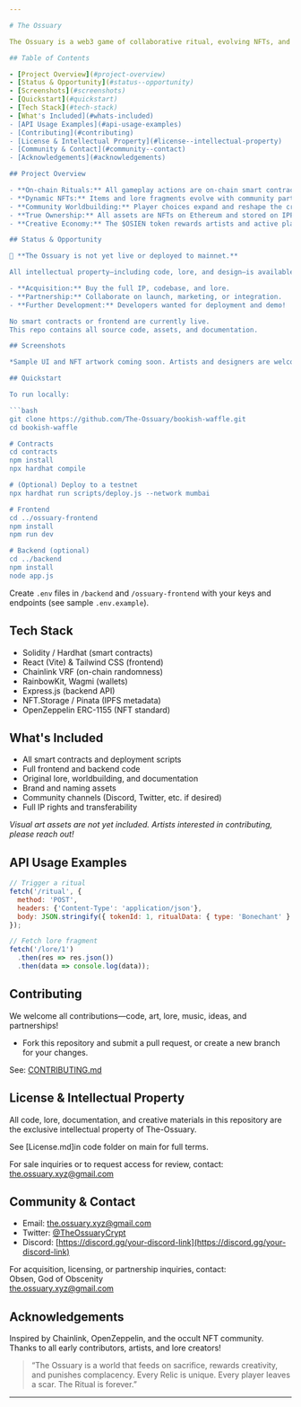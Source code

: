 ```yaml
---

# The Ossuary

The Ossuary is a web3 game of collaborative ritual, evolving NFTs, and community-driven lore. Players perform on-chain rituals using smart contracts, $OSIEN tokens, and Chainlink VRF randomness to create, mutate, and destroy NFTs, shaping the crypt-city’s story together.

## Table of Contents

- [Project Overview](#project-overview)
- [Status & Opportunity](#status--opportunity)
- [Screenshots](#screenshots)
- [Quickstart](#quickstart)
- [Tech Stack](#tech-stack)
- [What's Included](#whats-included)
- [API Usage Examples](#api-usage-examples)
- [Contributing](#contributing)
- [License & Intellectual Property](#license--intellectual-property)
- [Community & Contact](#community--contact)
- [Acknowledgements](#acknowledgements)

## Project Overview

- **On-chain Rituals:** All gameplay actions are on-chain smart contracts that create, mutate, or destroy NFTs.
- **Dynamic NFTs:** Items and lore fragments evolve with community participation.
- **Community Worldbuilding:** Player choices expand and reshape the crypt-city’s story.
- **True Ownership:** All assets are NFTs on Ethereum and stored on IPFS.
- **Creative Economy:** The $OSIEN token rewards artists and active players.

## Status & Opportunity

🚧 **The Ossuary is not yet live or deployed to mainnet.**

All intellectual property—including code, lore, and design—is available for:

- **Acquisition:** Buy the full IP, codebase, and lore.
- **Partnership:** Collaborate on launch, marketing, or integration.
- **Further Development:** Developers wanted for deployment and demo!

No smart contracts or frontend are currently live.  
This repo contains all source code, assets, and documentation.

## Screenshots

*Sample UI and NFT artwork coming soon. Artists and designers are welcome!*

## Quickstart

To run locally:

```bash
git clone https://github.com/The-Ossuary/bookish-waffle.git
cd bookish-waffle

# Contracts
cd contracts
npm install
npx hardhat compile

# (Optional) Deploy to a testnet
npx hardhat run scripts/deploy.js --network mumbai

# Frontend
cd ../ossuary-frontend
npm install
npm run dev

# Backend (optional)
cd ../backend
npm install
node app.js
```

Create `.env` files in `/backend` and `/ossuary-frontend` with your keys and endpoints (see sample `.env.example`).

## Tech Stack

- Solidity / Hardhat (smart contracts)
- React (Vite) & Tailwind CSS (frontend)
- Chainlink VRF (on-chain randomness)
- RainbowKit, Wagmi (wallets)
- Express.js (backend API)
- NFT.Storage / Pinata (IPFS metadata)
- OpenZeppelin ERC-1155 (NFT standard)

## What's Included

- All smart contracts and deployment scripts
- Full frontend and backend code
- Original lore, worldbuilding, and documentation
- Brand and naming assets
- Community channels (Discord, Twitter, etc. if desired)
- Full IP rights and transferability

*Visual art assets are not yet included. Artists interested in contributing, please reach out!*

## API Usage Examples

```js
// Trigger a ritual
fetch('/ritual', {
  method: 'POST',
  headers: {'Content-Type': 'application/json'},
  body: JSON.stringify({ tokenId: 1, ritualData: { type: 'Bonechant' } })
});

// Fetch lore fragment
fetch('/lore/1')
  .then(res => res.json())
  .then(data => console.log(data));
```

## Contributing

We welcome all contributions—code, art, lore, music, ideas, and partnerships!

- Fork this repository and submit a pull request, or create a new branch for your changes.

See: [CONTRIBUTING.md](https://github.com/The-Ossuary/bookish-waffle/blob/main/Contributing.md)

## License & Intellectual Property

All code, lore, documentation, and creative materials in this repository are the exclusive intellectual property of The-Ossuary.

See [License.md]in code folder on main for full terms.

For sale inquiries or to request access for review, contact: the.ossuary.xyz@gmail.com

## Community & Contact

- Email: the.ossuary.xyz@gmail.com
- Twitter: [@TheOssuaryCrypt](https://twitter.com/TheOssuaryCrypt)
- Discord: [https://discord.gg/your-discord-link](https://discord.gg/your-discord-link)

For acquisition, licensing, or partnership inquiries, contact:  
Obsen, God of Obscenity  
the.ossuary.xyz@gmail.com

## Acknowledgements

Inspired by Chainlink, OpenZeppelin, and the occult NFT community.  
Thanks to all early contributors, artists, and lore creators!

> “The Ossuary is a world that feeds on sacrifice, rewards creativity, and punishes complacency. Every Relic is unique. Every player leaves a scar. The Ritual is forever.”

---
```


